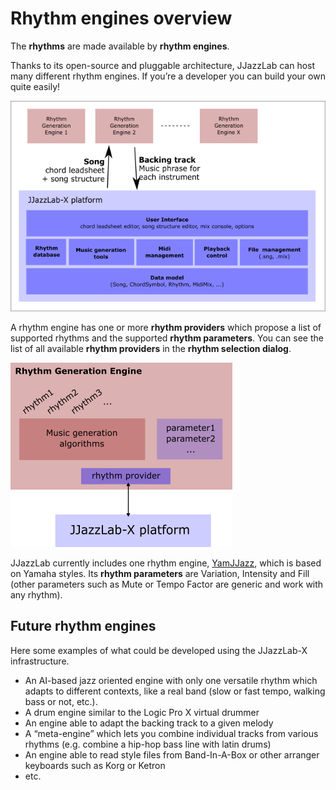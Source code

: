 # Rhythm engines overview

The **rhythms** are made available by **rhythm engines**.

Thanks to its open-source and pluggable architecture, JJazzLab can host many different rhythm engines. If you’re a developer you can build your own quite easily!

![](../.gitbook/assets/rhythmpluginsarchitecture.png)

A rhythm engine has one or more **rhythm providers** which propose a list of supported rhythms and the supported **rhythm parameters**. You can see the list of all available **rhythm providers** in the **rhythm selection dialog**.

![](../.gitbook/assets/rhythmgenerationengine.png)

JJazzLab currently includes one rhythm engine, [YamJJazz](yamjjazz-rhythm-engine/), which is based on Yamaha styles. Its **rhythm parameters** are Variation, Intensity and Fill (other parameters such as Mute or Tempo Factor are generic and work with any rhythm).

## Future rhythm engines <a href="#future-rhythm-generation-engines" id="future-rhythm-generation-engines"></a>

Here some examples of what could be developed using the JJazzLab-X infrastructure.

* An AI-based jazz oriented engine with only one versatile rhythm which adapts to different contexts, like a real band (slow or fast tempo, walking bass or not, etc.).
* A drum engine similar to the Logic Pro X virtual drummer
* An engine able to adapt the backing track to a given melody
* A “meta-engine” which lets you combine individual tracks from various rhythms (e.g. combine a hip-hop bass line with latin drums)
* An engine able to read style files from Band-In-A-Box or other arranger keyboards such as Korg or Ketron
* etc.
